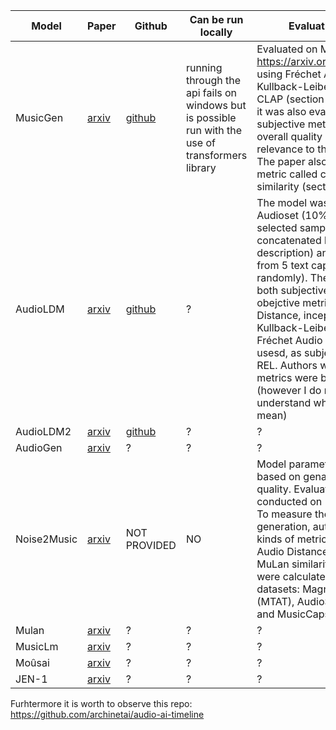 | Model | Paper | Github | Can be run locally | Evaluation methods | Compute power needed |
|---|---|---|---|---|---|
| MusicGen | [arxiv](https://arxiv.org/abs/2306.05284) | [github](https://github.com/facebookresearch/audiocraft/blob/main/docs/MUSICGEN.md) | running through the api fails on windows but is possible run with the use of transformers library | Evaluated on MusicCaps from https://arxiv.org/abs/2301.11325 using Fréchet Audio Distance,  Kullback-Leiber Divergence and CLAP (section 3.3 of the paper), it was also evaluated using subjective metrics which are overall quality (OVL) and relevance to the input text (REL). The paper also proposes a new metric called chroma cosine-similarity (section 4.2) | according to documentation 16 gb GPU needed for larger models|
| AudioLDM | [arxiv](https://arxiv.org/abs/2301.12503) | [github](https://github.com/haoheliu/AudioLDM) | ? | The model was evaluated on Audioset (10% randomly selected samples, and concatenated labels as text description) and Audio Caps (one from 5 text captions is chosen randomly). The evaluation was both subjective and objective. As obejctive metrics Frechet Distance, inception score, Kullback-Leiber Divergence and Fréchet Audio Distance were usesd, as subjective - OVL and REL. Authors wrote that all those metrics were built on PANN (however I do not fully understand what that should mean) | ? |
| AudioLDM2 | [arxiv](https://arxiv.org/abs/2308.05734) | [github](https://github.com/haoheliu/audioldm2) | ? | ? | ? |
| AudioGen | [arxiv](https://arxiv.org/abs/2209.15352) | ? | ? | ? | ? |
| Noise2Music | [arxiv](https://arxiv.org/pdf/2302.03917.pdf) | NOT PROVIDED | NO | Model parameters were chosen based on genarated results quality. Evaluation were conducted on 16kHz waveforms. To measure the quality of generation, authors used two kinds of metrics: the Frechet Audio Distance (FAD) and the MuLan similarity score. Metrics were calculated for these three datasets: MagnaTagATune (MTAT), AudioSet-Music-Eval and MusicCaps  | Inference time for 4 Google Cloud TPU V4 with GSPMD applied (to partition the model, time reduced by more than 50%) ~151s |
| Mulan | [arxiv](https://arxiv.org/pdf/2208.12415.pdf) | ? | ? | ? | ? |
| MusicLm | [arxiv](https://arxiv.org/pdf/2301.11325.pdf) | ? | ? | ? | ? |
| Moûsai | [arxiv](https://arxiv.org/pdf/2301.11757.pdf) | ? | ? | ? | ? |
| JEN-1 | [arxiv](https://arxiv.org/abs/2308.04729) | ? | ? | ? | ? | ? |

Furhtermore it is worth to observe this repo: https://github.com/archinetai/audio-ai-timeline
